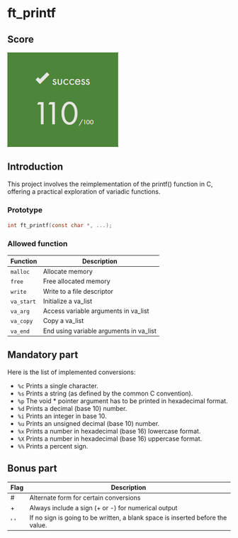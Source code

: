 # ft_printf

## Score
![project score](/assets/score.png)

## Introduction
This project involves the reimplementation of the printf() function in C, offering a practical exploration of variadic functions.

### Prototype
```c
int ft_printf(const char *, ...);

```

### Allowed function
| Function     | Description                             |
|--------------|-----------------------------------------|
| `malloc  `     | Allocate memory                         |
| `free    `     | Free allocated memory                   |
| `write   `     | Write to a file descriptor              |
| `va_start`     | Initialize a va_list                   |
| `va_arg  `     | Access variable arguments in va_list    |
| `va_copy `     | Copy a va_list                          |
| `va_end  `     | End using variable arguments in va_list |


## Mandatory part
Here is the list of implemented conversions:

- `%c` Prints a single character.
- `%s` Prints a string (as defined by the common C convention).
- `%p` The void * pointer argument has to be printed in hexadecimal format.
- `%d` Prints a decimal (base 10) number.
- `%i` Prints an integer in base 10.
- `%u` Prints an unsigned decimal (base 10) number.
- `%x` Prints a number in hexadecimal (base 16) lowercase format.
- `%X` Prints a number in hexadecimal (base 16) uppercase format.
- `%%` Prints a percent sign.

## Bonus part
| Flag | Description                              |
|------|------------------------------------------|
| #    | Alternate form for certain conversions   |
| +    | Always include a sign (+ or -) for numerical output |
| ' '  | If no sign is going to be written, a blank space is inserted before the value. |